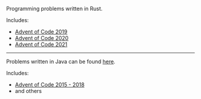 Programming problems written in Rust.

Includes:
- [Advent of Code 2019](https://github.com/jusw85/problems-rust/tree/main/aoc2019/src/bin)
- [Advent of Code 2020](https://github.com/jusw85/problems-rust/tree/main/aoc2020/src/bin)
- [Advent of Code 2021](https://github.com/jusw85/problems-rust/tree/main/aoc2021/src/bin)

---

Problems written in Java can be found [here](https://github.com/jusw85/problems-java).

Includes:
- [Advent of Code 2015 - 2018](https://github.com/jusw85/problems-java/tree/master/src/main/java/jw/problems/adventofcode)
- and others
